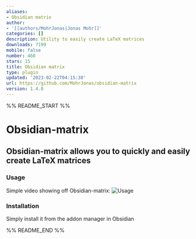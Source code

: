 ```yaml
---
aliases:
- Obsidian matrix
author:
- '[[authors/MohrJonas|Jonas Mohr]]'
categories: []
description: Utility to easily create LaTeX matrices
downloads: 7199
mobile: false
number: 460
stars: 15
title: Obsidian matrix
type: plugin
updated: '2023-02-22T04:15:30'
url: https://github.com/MohrJonas/obsidian-matrix
version: 1.4.0
---
```


%% README_START %%

# Obsidian-matrix
## Obsidian-matrix allows you to quickly and easily create LaTeX matrices
### Usage
Simple video showing off Obsidian-matrix:
![Usage](https://raw.githubusercontent.com/MohrJonas/obsidian-matrix/HEAD/usage.gif)

### Installation
Simply install it from the addon manager in Obsidian


%% README_END %%
